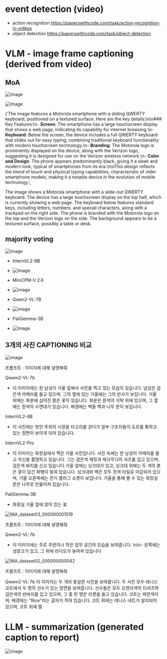 event detection (video)
==========================
- action recognition 
https://paperswithcode.com/task/action-recognition-in-videos
- object detection
https://paperswithcode.com/task/object-detection

VLM - image frame captioning (derived from video)
==========================
MoA
-----------------
![image](https://github.com/user-attachments/assets/5db4180f-9f55-42a3-9c37-47fea0a6f0fc)

![image](https://github.com/user-attachments/assets/593d2c6d-e47d-4323-9463-841923ff625d)

('The image features a Motorola smartphone with a sliding QWERTY keyboard, positioned on a textured surface. Here are the key details:\n\n### Key Features:\n- **Screen**: The smartphone has a large touchscreen display that shows a web page, indicating its capability for internet browsing.\n- **Keyboard**: Below the screen, the device includes a full QWERTY keyboard that slides out for easy typing, combining traditional keyboard functionality with modern touchscreen technology.\n- **Branding**: The Motorola logo is prominently displayed on the device, along with the Verizon logo, suggesting it is designed for use on the Verizon wireless network.\n- **Color and Design**: The phone appears predominantly black, giving it a sleek and modern look, typical of smartphones from its era.\n\nThis design reflects the blend of touch and physical typing capabilities, characteristic of older smartphone models, making it a notable device in the evolution of mobile technology.',

The image shows a Motorola smartphone with a slide-out QWERTY keyboard. The device has a large touchscreen display on the top half, which is currently showing a web page. The keyboard below features standard keys, including letters, numbers, and special characters, along with a trackpad on the right side. The phone is branded with the Motorola logo on the top and the Verizon logo on the side. The background appears to be a textured surface, possibly a table or desk.

majority voting
-------------------
![image](https://github.com/user-attachments/assets/d44645d2-c757-4e0d-8986-bac5491e65fe)

- InternVL2-8B
- ![image](https://github.com/user-attachments/assets/7cbbcf1c-5463-4ca0-92e3-ef7492ba8206)

- MiniCPM-V 2.6
- ![image](https://github.com/user-attachments/assets/175b4fd2-5ff9-4746-982d-d729fecb2071)

- Qwen2-VL-7B
- ![image](https://github.com/user-attachments/assets/e4be103f-e5c9-4476-826d-aa0c2f226657)

- PaliGemma-3B
- ![image](https://github.com/user-attachments/assets/3a6f6cfa-1c51-4f61-b775-8caf1bdd3b0b)

3개의 사진 CAPTIONING 비교
-----------------
![image](https://github.com/user-attachments/assets/41caa1cc-9ae8-42c1-b199-cbe9e4b2aeb2)

프롬프트 : 이미지에 대해 설명해줘

Qwem2-VL-7b
- 이 이미지에는 한 남성이 거울 앞에서 사진을 찍고 있는 모습이 있습니다. 남성은 검은색 카메라를 들고 있으며, 그의 옆에 있는 거울에는 그의 반사가 보입니다. 거울 위에는 화분에 심어진 붉은 꽃이 있습니다. 화분은 흰색의 식탁 위에 있으며, 그 옆에는 흰색의 수면대가 있습니다. 배경에는 벽돌 벽과 나무 문이 보입니다.

InternVL2-8B
- 이 사진에는 방안 주위의 시장을 타고리를 걷다가 일부 구조자들이 도로를 통하고 있는 장면이 보이게 되어 있습니다. 

InternVL2-Pro
- 이 이미지는 화장실에서 찍은 거울 사진입니다. 사진 속에는 한 남성이 카메라를 들고 자신을 촬영하고 있습니다. 그는 검은색 재킷과 체크무늬의 셔츠를 입고 있으며, 검은색 바지를 신고 있습니다.거울 앞에는 싱크대가 있고, 싱크대 위에는 두 개의 붉은 꽃이 담긴 화병이 놓여 있습니다. 싱크대와 벽은 모두 흰색 타일로 마감되어 있으며, 거울 오른쪽에는 전기 플러그 소켓이 보입니다. 거울을 통해 볼 수 있는 화장실 문은 나무로 만들어져 있습니다.

PaliGemma-3B
- 화장실 거울 앞에 앉아 있는 꽃.

![NIA_dataset03_000000001519](https://github.com/user-attachments/assets/d757551f-24d6-401d-aa5a-b7ab55cfac82)

프롬프트 : 이미지에 대해 설명해줘

Qwem2-VL-7b
- 이 이미지에는 주로 주방이나 작은 업무 공간의 모습을 보여줍니다. \n\n- 왼쪽에는 냉장고가 있고, 그 위에 라디오가 놓여져 있습니다

![NIA_dataset02_000000050042](https://github.com/user-attachments/assets/64de671a-1e4b-439c-b379-ed0c4fd26764)

프롬프트 : 이미지에 대해 설명해줘

Qwem2-VL-7b
이 이미지는 두 개의 동일한 사진을 보여줍니다. 두 사진 모두 테니스 코트에서 두 명의 선수가 있는 장면을 보여줍니다. 선수들은 모두 오렌지색의 티셔츠와 검은색의 반바지를 입고 있으며, 그 중 한 명은 라켓을 들고 있습니다. 코트는 파란색이며, 배경에는 "Rice"라는 글자가 적혀 있습니다. 코트 위에는 테니스 네트가 설치되어 있으며, 코트 위에 떨

LLM - summarization (generated caption to report)
====================
![image](https://github.com/user-attachments/assets/1178d8db-a655-429e-bd6a-a77ed87388a4)
